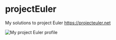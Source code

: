 # projectEuler
My solutions to project Euler https://projecteuler.net

![My project Euler profile](https://projecteuler.net/profile/javamonkza.png)
